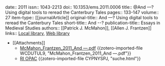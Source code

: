 date:: 2011
issn:: 1043-2213
doi:: 10.1353/ems.2011.0006
title:: @And —? Using digital tools to reread the Canterbury Tales
pages:: 133-147
volume:: 27
item-type:: [[journalArticle]]
original-title:: And —? Using digital tools to reread the Canterbury Tales
short-title:: And --?
publication-title:: Essays in Medieval Studies
authors:: [[Patrick J. McMahon]], [[Allen J. Frantzen]]
links:: [Local library](zotero://select/groups/2386895/items/VUUFVCJX), [Web library](https://www.zotero.org/groups/2386895/items/VUUFVCJX)

- [[Attachments]]
	- [McMahon_Frantzen_2011_And —.pdf](https://twin.sci-hub.se/6460/1b0a34eda42bde8317c83a39c0dd6f01/mcmahon2011.pdf#navpanes=0&view=FitH) {{zotero-imported-file WCDUTUL9, "McMahon_Frantzen_2011_And —.pdf"}}
	- [RI OPAC](http://opac.regesta-imperii.de/lang_en/suche.php?qs=Digital&ts=&ps=&tags=&ejahr=&thes=&sprache=&sortierung=d&pagesize=20&objektart=alle&page=25) {{zotero-imported-file CYPNYSPJ, "suche.html"}}